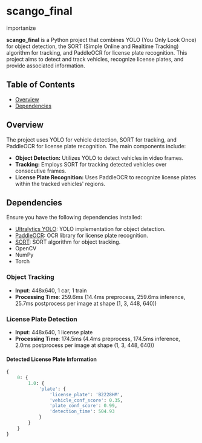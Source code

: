 # scango_final
importanize

**scango_final** is a Python project that combines YOLO (You Only Look Once) for object detection, the SORT (Simple Online and Realtime Tracking) algorithm for tracking, and PaddleOCR for license plate recognition. This project aims to detect and track vehicles, recognize license plates, and provide associated information.

## Table of Contents

- [Overview](#overview)
- [Dependencies](#dependencies)

## Overview

The project uses YOLO for vehicle detection, SORT for tracking, and PaddleOCR for license plate recognition. The main components include:

- **Object Detection:** Utilizes YOLO to detect vehicles in video frames.
- **Tracking:** Employs SORT for tracking detected vehicles over consecutive frames.
- **License Plate Recognition:** Uses PaddleOCR to recognize license plates within the tracked vehicles' regions.

## Dependencies

Ensure you have the following dependencies installed:

- [Ultralytics YOLO](https://github.com/ultralytics/ultralytics): YOLO implementation for object detection.
- [PaddleOCR](https://github.com/PaddlePaddle/PaddleOCR): OCR library for license plate recognition.
- [SORT](https://github.com/abewley/sort): SORT algorithm for object tracking.
- OpenCV
- NumPy
- Torch


### Object Tracking

- **Input**: 448x640, 1 car, 1 train
- **Processing Time**: 259.6ms (14.4ms preprocess, 259.6ms inference, 25.7ms postprocess per image at shape (1, 3, 448, 640))

### License Plate Detection

- **Input**: 448x640, 1 license plate
- **Processing Time**: 174.5ms (4.4ms preprocess, 174.5ms inference, 2.0ms postprocess per image at shape (1, 3, 448, 640))

#### Detected License Plate Information

```python
{
    0: {
        1.0: {
            'plate': {
                'license_plate': 'B2228HM',
                'vehicle_conf_score': 0.35,
                'plate_conf_score': 0.99,
                'detection_time': 504.93
            }
        }
    }
}
